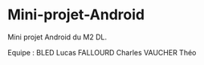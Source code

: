 # Mini-projet-Android
Mini projet Android du M2 DL.

Equipe :
BLED Lucas
FALLOURD Charles
VAUCHER Théo
